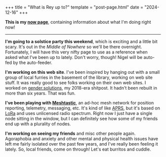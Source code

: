 +++
title = "What is Rey up to?"
template = "post-page.html"
date = "2024-12-16"
+++

**This is my [now page](https://nownownow.com/about)**, containing information about what I'm doing right now!

---

**I'm going to a solstice party this weekend**, which is exciting and a little bit scary. It's out in the *Middle of Nowhere* so we'll be there overnight. Fortunately, I will have this very nifty page to use as a reference when asked what I've been up to lately. Don't worry, though! Nigel will be auto-fed by the auto-feeder.

**I'm working on this web site**. I've been inspired by hanging out with a small group of local furries in the basement of the library, working on web site stuff. It was really good to see folks working on their own web sites. I worked on [gender.solutions](https://gender.solutions/), my 2018-era shitpost. It hadn't been rebuilt in more than six years. That was fun.

**I've been playing with [Meshtastic](https://meshtastic.org/)**, an ad-hoc mesh network for position reporting, telemetry, messaging, etc. It's kind of like [APRS](https://www.aprs.org/), but it's based on [LoRa](https://en.wikipedia.org/wiki/LoRa) and uses unlicensed radio spectrum. Right now I just have a single node sitting in the window, but I can definitely see how some of my friends end up with a plurality of nodes.

**I'm working on seeing my friends** and misc other people again. Agoraphobia and anxiety and other mental and physical health issues have left me fairly isolated over the past few years, and I've really been feeling it lately. So, local friends, come on through! Let's eat burritos and cuddle.
